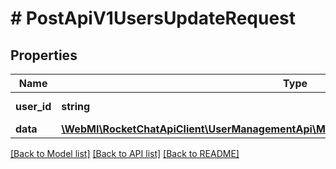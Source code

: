 # # PostApiV1UsersUpdateRequest

## Properties

Name | Type | Description | Notes
------------ | ------------- | ------------- | -------------
**user_id** | **string** | The user ID to update. |
**data** | [**\WebMI\RocketChatApiClient\UserManagementApi\Model\PostApiV1UsersUpdateRequestData**](PostApiV1UsersUpdateRequestData.md) |  |

[[Back to Model list]](../../README.md#models) [[Back to API list]](../../README.md#endpoints) [[Back to README]](../../README.md)

